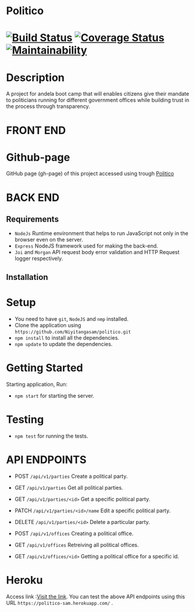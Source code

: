 # Politico 

[![Build Status](https://travis-ci.org/Niyitangasam/politico.svg?branch=develop)](https://travis-ci.org/Niyitangasam/politico) [![Coverage Status](https://coveralls.io/repos/github/Niyitangasam/politico/badge.svg?branch=backend)](https://coveralls.io/github/Niyitangasam/politico?branch=backend) [![Maintainability](https://api.codeclimate.com/v1/badges/821a7bda21296c607746/maintainability)](https://codeclimate.com/github/Niyitangasam/politico/maintainability)
============

# Description

A project for andela boot camp that will enables citizens give their mandate to politicians running for different government offices while building trust in the process through transparency.

# FRONT END

# Github-page
GitHub page (gh-page) of this project accessed using trough  [Politico](https://niyitangasam.github.io/politico/UI/)


# BACK END

## Requirements

* `NodeJs` Runtime environment that helps to run JavaScript not only in the browser even on the server.
* `Express` NodeJS framework used for making the back-end.
* `Joi` and `Morgan` API request body error validation and HTTP Request logger respectively.


## Installation



# Setup
- You need to have `git`, `NodeJS` and `nmp` installed.
- Clone the application using  `https://github.com/Niyitangasam/politico.git`
- `npm install` to install all the dependencies.
- `npm update` to update the dependencies.



# Getting Started
Starting application, Run:
* `npm start` for starting the server.

# Testing

* `npm test` for running the tests.

# API ENDPOINTS

* POST `/api/v1/parties` Create a political party.
* GET `/api/v1/parties` Get all political parties.
* GET `/api/v1/parties/<id>` Get a specific political party.
* PATCH `/api/v1/parties/<id>/name` Edit a specific political party.
* DELETE `/api/v1/parties/<id>` Delete a particular party.

* POST `/api/v1/offices` Creating a political office.
* GET `/api/v1/offices` Retreiving all political offices. 
* GET `/api/v1/offices/<id>` Getting a political office for a specific id.



# Heroku

Access link :[Visit the link](https://politico-sam.herokuapp.com/). You can test the above API endpoints using this  URL `https://politico-sam.herokuapp.com/` .

